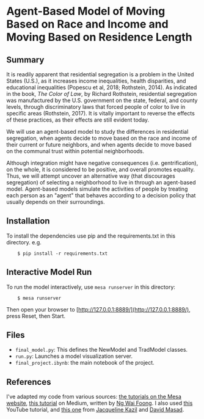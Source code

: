 # Agent-Based Model of Moving Based on Race and Income and Moving Based on Residence Length

## Summary

It is readily apparent that residential segregation is a problem in the United States (U.S.), as it increases income inequalities, health disparities, and educational inequalities (Popescu et al, 2018; Rothstein, 2014). As indicated in the book, *The Color of Law*, by Richard Rothstein, residential segregation was manufactured by the U.S. government on the state, federal, and county levels, through discriminatory laws that forced people of color to live in specific areas (Rothstein, 2017). It is vitally important to reverse the effects of these practices, as their effects are still evident today.

We will use an agent-based model to study the differences in residential segregation, when agents decide to move based on the race and income of their current or future neighbors, and when agents decide to move based on the communal trust within potential neighborhoods.

Although integration might have negative consequences (i.e. gentrification), on the whole, it is considered to be positive, and overall promotes equality. Thus, we will attempt uncover an alternative way (that discourages segregation) of selecting a neighborhood to live in through an agent-based model. Agent-based models simulate the activities of people by treating each person as an "agent" that behaves according to a decision policy that usually depends on their surroundings. 

## Installation

To install the dependencies use pip and the requirements.txt in this directory. e.g.

```
    $ pip install -r requirements.txt
```

## Interactive Model Run

To run the model interactively, use `mesa runserver` in this directory:

```
    $ mesa runserver
```

Then open your browser to [http://127.0.0.1:8889/](http://127.0.0.1:8889/), press Reset, then Start.

## Files

* ``final_model.py``: This defines the NewModel and TradModel classes.
* ``run.py``: Launches a model visualization server.
* ``final_project.ibynb``: the main notebook of the project.

## References

I've adapted my code from various sources: [the tutorials on the Mesa website](https://mesa.readthedocs.io/en/master/tutorials/intro_tutorial.html), [this tutorial](https://towardsdatascience.com/introduction-to-mesa-agent-based-modeling-in-python-bcb0596e1c9a) on Medium, written by [Ng Wai Foong](https://towardsdatascience.com/@ngwaifoong92). I also used [this](https://www.youtube.com/watch?v=xaAzALyP6Ss&t=87s) YouTube tutorial, and [this one](https://www.youtube.com/watch?v=lcySLoprPMc) from [Jacqueline Kazil](https://github.com/jackiekazil) and [David Masad](https://github.com/dmasad).
